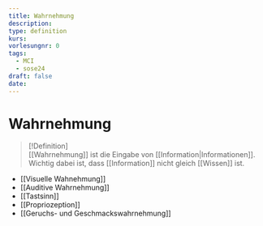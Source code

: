 ```yaml
---
title: Wahrnehmung
description: 
type: definition
kurs: 
vorlesungnr: 0
tags:
  - MCI
  - sose24
draft: false
date: 
---
```


# Wahrnehmung

> [!Definition]  
> [[Wahrnehmung]] ist die Eingabe von [[Information|Informationen]]. Wichtig dabei ist, dass [[Information]] nicht gleich [[Wissen]] ist.

- [[Visuelle Wahnehmung]]
- [[Auditive Wahrnehmung]]
- [[Tastsinn]]
- [[Propriozeption]]
- [[Geruchs- und Geschmackswahrnehmung]]